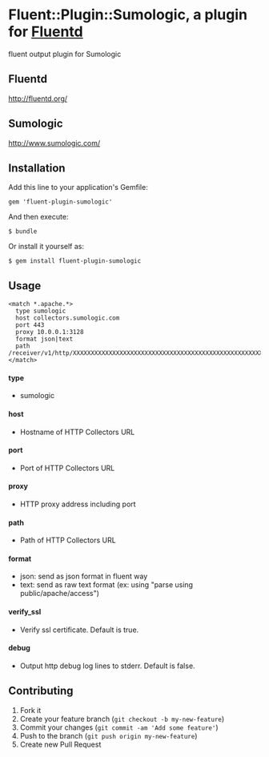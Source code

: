# Fluent::Plugin::Sumologic, a plugin for [Fluentd](http://fluentd.org)

fluent output plugin for Sumologic

## Fluentd
http://fluentd.org/

## Sumologic
http://www.sumologic.com/

## Installation

Add this line to your application's Gemfile:

    gem 'fluent-plugin-sumologic'

And then execute:

    $ bundle

Or install it yourself as:

    $ gem install fluent-plugin-sumologic

## Usage


    <match *.apache.*>
	  type sumologic
      host collectors.sumologic.com
      port 443
      proxy 10.0.0.1:3128
      format json|text
      path /receiver/v1/http/XXXXXXXXXXXXXXXXXXXXXXXXXXXXXXXXXXXXXXXXXXXXXXXXXXXXXXXXX==
	</match>


#### type
- sumologic

#### host
- Hostname of HTTP Collectors URL

#### port
- Port of HTTP Collectors URL

#### proxy
- HTTP proxy address including port

#### path
- Path of HTTP Collectors URL

#### format
- json: send as json format in fluent way
- text: send as raw text format (ex: using "parse using public/apache/access")

#### verify_ssl
- Verify ssl certificate. Default is true.

#### debug
- Output http debug log lines to stderr. Default is false.

## Contributing

1. Fork it
2. Create your feature branch (`git checkout -b my-new-feature`)
3. Commit your changes (`git commit -am 'Add some feature'`)
4. Push to the branch (`git push origin my-new-feature`)
5. Create new Pull Request
